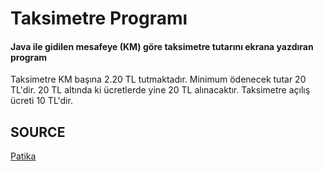 # Taksimetre Programı
#### Java ile gidilen mesafeye (KM) göre taksimetre tutarını ekrana yazdıran program

Taksimetre KM başına 2.20 TL tutmaktadır.
Minimum ödenecek tutar 20 TL'dir. 20 TL altında ki ücretlerde yine 20 TL alınacaktır.
Taksimetre açılış ücreti 10 TL'dir.

## SOURCE
[Patika](https://www.patika.dev/tr)